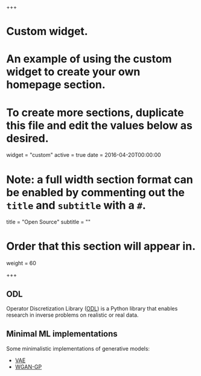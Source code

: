 +++
# Custom widget.
# An example of using the custom widget to create your own homepage section.
# To create more sections, duplicate this file and edit the values below as desired.
widget = "custom"
active = true
date = 2016-04-20T00:00:00

# Note: a full width section format can be enabled by commenting out the `title` and `subtitle` with a `#`.
title = "Open Source"
subtitle = ""

# Order that this section will appear in.
weight = 60

+++


ODL
---
Operator Discretization Library ([ODL]((https://github.com/odlgroup/odl))) is a Python library that enables research in inverse problems on realistic or real data.

Minimal ML implementations
-----------
Some minimalistic implementations of generative models:

* [VAE](https://github.com/adler-j/minimal_vae)
* [WGAN-GP](https://github.com/adler-j/minimal_wgan)

